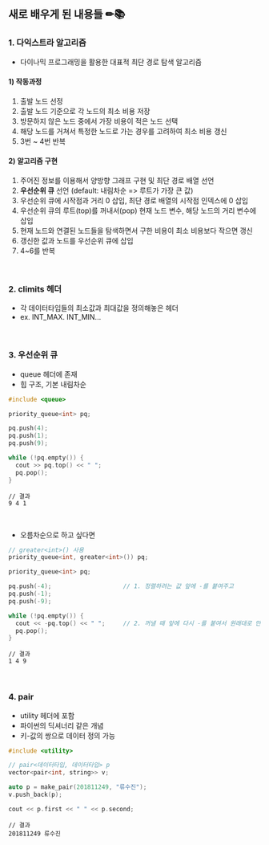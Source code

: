## 새로 배우게 된 내용들 ✏📚

### 1. 다익스트라 알고리즘
- 다이나믹 프로그래밍을 활용한 대표적 최단 경로 탐색 알고리즘

#### 1) 작동과정
1. 출발 노드 선정
2. 출발 노드 기준으로 각 노드의 최소 비용 저장
3. 방문하지 않은 노드 중에서 가장 비용이 적은 노드 선택
4. 해당 노드를 거쳐서 특정한 노드로 가는 경우를 고려하여 최소 비용 갱신
5. 3번 ~ 4번 반복

#### 2) 알고리즘 구현
1. 주어진 정보를 이용해서 양방향 그래프 구현 및 최단 경로 배열 선언
2. **우선순위 큐** 선언 (default: 내림차순 => 루트가 가장 큰 값)
3. 우선순위 큐에 시작점과 거리 0 삽입, 최단 경로 배열의 시작점 인덱스에 0 삽입
4. 우선순위 큐의 루트(top)를 꺼내서(pop) 현재 노드 변수, 해당 노드의 거리 변수에 삽입
5. 현재 노드와 연결된 노드들을 탐색하면서 구한 비용이 최소 비용보다 작으면 갱신
6. 갱신한 값과 노드를 우선순위 큐에 삽입
7. 4~6를 반복
<br/>


### 2. climits 헤더
- 각 데이터타입들의 최소값과 최대값을 정의해놓은 헤더
- ex. INT_MAX. INT_MIN...
<br/>


### 3. 우선순위 큐
- queue 헤더에 존재
- 힙 구조, 기본 내림차순

```c++
#include <queue>
```

```c++
priority_queue<int> pq;

pq.push(4);
pq.push(1);
pq.push(9);

while (!pq.empty()) {
  cout >> pq.top() << " ";
  pq.pop();
}
```

```
// 결과
9 4 1
```
<br/>

- 오름차순으로 하고 싶다면
```c++
// greater<int>() 사용
priority_queue<int, greater<int>()) pq;
```
```c++
priority_queue<int> pq;

pq.push(-4);                    // 1. 정렬하려는 값 앞에 -를 붙여주고
pq.push(-1);
pq.push(-9);

while (!pq.empty()) {
  cout << -pq.top() << " ";     // 2. 꺼낼 때 앞에 다시 -를 붙여서 원래대로 만든다
  pq.pop();
}
```
```
// 결과
1 4 9
```
<br/>

### 4. pair
- utility 헤더에 포함
- 파이썬의 딕셔너리 같은 개념
- 키-값의 쌍으로 데이터 정의 가능

```c++
#include <utility>
```

```c++
// pair<데이터타입, 데이터타입> p
vector<pair<int, string>> v;

auto p = make_pair(201811249, "류수진");
v.push_back(p);

cout << p.first << " " << p.second;
```

```
// 결과
201811249 류수진
```
